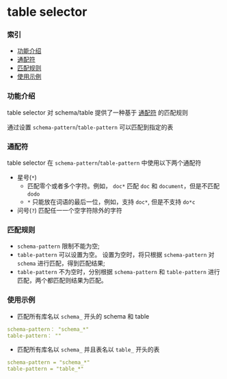 table selector
===

### 索引
- [功能介绍](#功能介绍)
- [通配符](#通配符)
- [匹配规则](#匹配规则)
- [使用示例](#使用示例)


### 功能介绍

table selector 对 schema/table 提供了一种基于 [通配符](https://zh.wikipedia.org/wiki/%E9%80%9A%E9%85%8D%E7%AC%A6) 的匹配规则

通过设置 `schema-pattern`/`table-pattern` 可以匹配到指定的表


### 通配符

table selector 在 `schema-pattern`/`table-pattern` 中使用以下两个通配符

- 星号(`*`)
  - 匹配零个或者多个字符。例如， `doc*` 匹配 `doc` 和 `document`，但是不匹配 `dodo`
  - `*` 只能放在词语的最后一位，例如，支持 `doc*`, 但是不支持 `do*c`
- 问号(`?`) 匹配任一一个空字符除外的字符

### 匹配规则

- `schema-pattern` 限制不能为空;
- `table-pattern` 可以设置为空。 设置为空时，将只根据 `schema-pattern` 对 `schema` 进行匹配，得到匹配结果;
- `table-pattern` 不为空时，分别根据 `schema-pattern` 和 `table-pattern` 进行匹配，两个都匹配则结果为匹配。

### 使用示例


- 匹配所有库名以 `schema_` 开头的 schema 和 table
```yaml
schema-pattern： "schema_*"
table-pattern： ""
```

- 匹配所有库名以 `schema_` 并且表名以 `table_` 开头的表
```yaml
schema-pattern = "schema_*"
table-pattern = "table_*"
```

